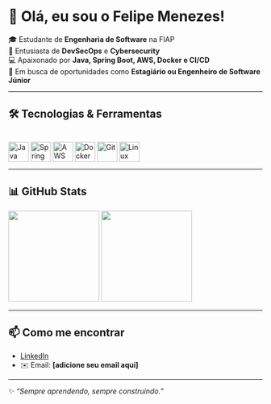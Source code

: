 # 👋 Olá, eu sou o Felipe Menezes!

🎓 Estudante de **Engenharia de Software** na FIAP  
🔐 Entusiasta de **DevSecOps** e **Cybersecurity**  
💻 Apaixonado por **Java, Spring Boot, AWS, Docker e CI/CD**  
🚀 Em busca de oportunidades como **Estagiário ou Engenheiro de Software Júnior**

---

## 🛠️ Tecnologias & Ferramentas
<div style="display: inline_block"><br>
  <img align="center" alt="Java" height="40" width="40" src="https://cdn.jsdelivr.net/gh/devicons/devicon/icons/java/java-original.svg"/>
  <img align="center" alt="Spring" height="40" width="40" src="https://cdn.jsdelivr.net/gh/devicons/devicon/icons/spring/spring-original.svg"/>
  <img align="center" alt="AWS" height="40" width="40" src="https://cdn.jsdelivr.net/gh/devicons/devicon/icons/amazonwebservices/amazonwebservices-original.svg"/>
  <img align="center" alt="Docker" height="40" width="40" src="https://cdn.jsdelivr.net/gh/devicons/devicon/icons/docker/docker-original.svg"/>
  <img align="center" alt="Git" height="40" width="40" src="https://cdn.jsdelivr.net/gh/devicons/devicon/icons/git/git-original.svg"/>
  <img align="center" alt="Linux" height="40" width="40" src="https://cdn.jsdelivr.net/gh/devicons/devicon/icons/linux/linux-original.svg"/>
</div>

---

## 📊 GitHub Stats
<div>
  <img height="180em" src="https://github-readme-stats.vercel.app/api?username=SEU_USUARIO&show_icons=true&theme=radical"/>
  <img height="180em" src="https://github-readme-stats.vercel.app/api/top-langs/?username=SEU_USUARIO&layout=compact&theme=radical"/>
</div>

---

## 📫 Como me encontrar
- [LinkedIn](https://www.linkedin.com/in/ffelipemenezes)  
- ✉️ Email: **[adicione seu email aqui]**

---

✨ *“Sempre aprendendo, sempre construindo.”*  
